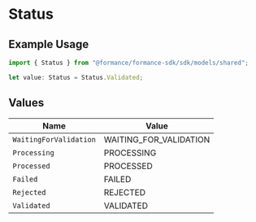 # Status

## Example Usage

```typescript
import { Status } from "@formance/formance-sdk/sdk/models/shared";

let value: Status = Status.Validated;
```

## Values

| Name                   | Value                  |
| ---------------------- | ---------------------- |
| `WaitingForValidation` | WAITING_FOR_VALIDATION |
| `Processing`           | PROCESSING             |
| `Processed`            | PROCESSED              |
| `Failed`               | FAILED                 |
| `Rejected`             | REJECTED               |
| `Validated`            | VALIDATED              |
